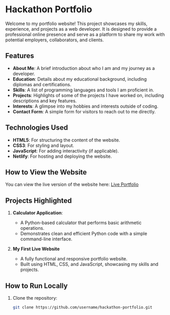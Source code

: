 # Hackathon Portfolio

Welcome to my portfolio website! This project showcases my skills, experience, and projects as a web developer. It is designed to provide a professional online presence and serve as a platform to share my work with potential employers, collaborators, and clients.

## Features
- **About Me**: A brief introduction about who I am and my journey as a developer.
- **Education**: Details about my educational background, including diplomas and certifications.
- **Skills**: A list of programming languages and tools I am proficient in.
- **Projects**: Highlights of some of the projects I have worked on, including descriptions and key features.
- **Interests**: A glimpse into my hobbies and interests outside of coding.
- **Contact Form**: A simple form for visitors to reach out to me directly.

## Technologies Used
- **HTML5**: For structuring the content of the website.
- **CSS3**: For styling and layout.
- **JavaScript**: For adding interactivity (if applicable).
- **Netlify**: For hosting and deploying the website.

## How to View the Website
You can view the live version of the website here: [Live Portfolio](https://your-netlify-url.netlify.app)

## Projects Highlighted
1. **Calculator Application**:
   - A Python-based calculator that performs basic arithmetic operations.
   - Demonstrates clean and efficient Python code with a simple command-line interface.

2. **My First Live Website**
   - A fully functional and responsive portfolio website.
   - Built using HTML, CSS, and JavaScript, showcasing my skills and projects.

## How to Run Locally
1. Clone the repository:
   ```bash
   git clone https://github.com/username/hackathon-portfolio.git
